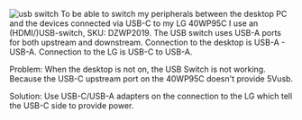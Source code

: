 ![usb switch](/images/2023-07-01/usbswitch.png)
To be able to switch my peripherals between the desktop PC and the devices connected via USB-C to my LG 40WP95C I use an (HDMI/)USB-switch, SKU: DZWP2019. The USB switch uses USB-A ports for both upstream and downstream. Connection to the desktop is USB-A - USB-A. Connection to the LG is USB-C to USB-A.

Problem: When the desktop is not on, the USB Switch is not working. Because the USB-C upstream port on the 40WP95C doesn't provide 5Vusb.

Solution: Use USB-C/USB-A adapters on the connection to the LG which tell the USB-C side to provide power.
